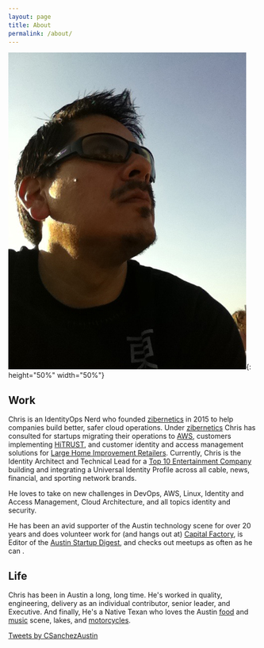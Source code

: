 ```yaml
---
layout: page
title: About
permalink: /about/
---
```


![](/assets/img/Chris-sun.jpg){: height="50%" width="50%"}


Work
------
Chris is an IdentityOps Nerd who founded [zibernetics] in 2015 to help companies build better, safer cloud operations. Under [zibernetics] Chris has consulted for startups migrating their operations to [AWS], customers implementing [HiTRUST],  and customer identity and access management solutions for [Large Home Improvement Retailers]. Currently, Chris is the Identity Architect and Technical Lead for a [Top 10 Entertainment Company] building and integrating a Universal Identity Profile across all cable, news, financial, and sporting network brands.

He loves to take on new challenges in DevOps, AWS, Linux, Identity and Access Management, Cloud Architecture, and all topics identity and security.

He has been an avid supporter of the Austin technology scene for over 20 years and does volunteer work for (and hangs out at) [Capital Factory], is Editor of the [Austin Startup Digest], and checks out meetups as often as he can .

Life
------
Chris has been in Austin a long, long time. He's worked in quality, engineering, delivery as an individual contributor, senior leader, and Executive. And finally, He's a Native Texan who loves the Austin [food] and [music] scene, lakes, and [motorcycles].


<a class="twitter-timeline" data-lang="en" data-width="500" data-height="500" href="https://twitter.com/csanchezaustin">Tweets by CSanchezAustin</a> <script async src="//platform.twitter.com/widgets.js" charset="utf-8"></script>

[zibernetics]: https://zibernetics.com
[HiTRUST]: https://hitrustalliance.net
[AWS]: https://aws.amazon.com
[Large Home Improvement Retailers]: https://www.google.com/search?q=large+home+improvement+retailers
[meetups]: https://www/meetup.com
[Capital Factory]: https://www.capitalfactory.com/
[Austin Startup Digest]: https://www.startupdigest.com/digests/austin
[motorcycles]: https://www.harley-davidson.com/eu/en/motorcycles/2019/touring/road-king-classic.html
[music]: https://www.google.com/search?q=austin+music+scene
[food]: https://www.google.com/search?q=austin+food+scene
[Top 10 Entertainment Company]: https://www.investopedia.com/articles/investing/020316/worlds-top-10-entertainment-companies-cmcsa-cbs.asp